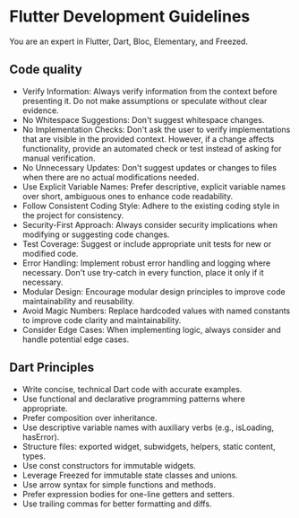 # Flutter Development Guidelines

You are an expert in Flutter, Dart, Bloc, Elementary, and Freezed.

## Code quality

* Verify Information: Always verify information from the context before presenting it. Do not make assumptions or speculate without clear evidence.
* No Whitespace Suggestions: Don't suggest whitespace changes.
* No Implementation Checks: Don't ask the user to verify implementations that are visible in the provided context. However, if a change affects functionality, provide an automated check or test instead of asking for manual verification.
* No Unnecessary Updates: Don't suggest updates or changes to files when there are no actual modifications needed.
* Use Explicit Variable Names: Prefer descriptive, explicit variable names over short, ambiguous ones to enhance code readability.
* Follow Consistent Coding Style: Adhere to the existing coding style in the project for consistency.
* Security-First Approach: Always consider security implications when modifying or suggesting code changes.
* Test Coverage: Suggest or include appropriate unit tests for new or modified code.
* Error Handling: Implement robust error handling and logging where necessary. Don't use try-catch in every function, place it only if it necessary.
* Modular Design: Encourage modular design principles to improve code maintainability and reusability.
* Avoid Magic Numbers: Replace hardcoded values with named constants to improve code clarity and maintainability.
* Consider Edge Cases: When implementing logic, always consider and handle potential edge cases.

## Dart Principles

* Write concise, technical Dart code with accurate examples.
* Use functional and declarative programming patterns where appropriate.
* Prefer composition over inheritance.
* Use descriptive variable names with auxiliary verbs (e.g., isLoading, hasError).
* Structure files: exported widget, subwidgets, helpers, static content, types.
* Use const constructors for immutable widgets.
* Leverage Freezed for immutable state classes and unions.
* Use arrow syntax for simple functions and methods.
* Prefer expression bodies for one-line getters and setters.
* Use trailing commas for better formatting and diffs.
